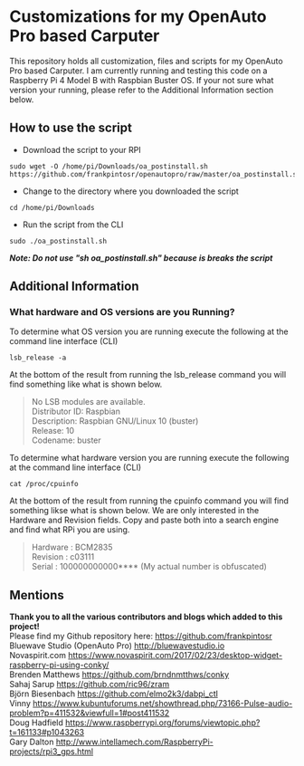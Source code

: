 # Customizations for my OpenAuto Pro based Carputer
This repository holds all customization, files and scripts for my OpenAuto Pro based Carputer. I am currently running and testing this code on a Raspberry Pi 4 Model B with Raspbian Buster OS.  If your not sure what version your running, please refer to the Additional Information section below.  

## How to use the script
* Download the script to your RPI
```
sudo wget -O /home/pi/Downloads/oa_postinstall.sh https://github.com/frankpintosr/openautopro/raw/master/oa_postinstall.sh
```
* Change to the directory where you downloaded the script
```
cd /home/pi/Downloads
```
* Run the script from the CLI
```
sudo ./oa_postinstall.sh
```
**_Note: Do not use "sh oa_postinstall.sh" because is breaks the script_**

## Additional Information
### What hardware and OS versions are you Running? <br>
To determine what OS version you are running execute the following at the command line interface (CLI)
```
lsb_release -a
```
At the bottom of the result from running the lsb_release command you will find something like what is shown below.
>No LSB modules are available. <br>
>Distributor ID:	Raspbian <br>
>Description:	Raspbian GNU/Linux 10 (buster) <br>
>Release:	10 <br>
>Codename:	buster <br>

To determine what hardware version you are running execute the following at the command line interface (CLI)
```
cat /proc/cpuinfo
```
At the bottom of the result from running the cpuinfo command you will find something likse what is shown below.  We are only interested in the Hardware and Revision fields.  Copy and paste both into a search engine and find what RPi you are using.
>Hardware	: BCM2835 <br>
>Revision	: c03111 <br>
>Serial		: 100000000000****  (My actual number is obfuscated) <br>

## Mentions
**Thank you to all the various contributors and blogs which added to this project!** <br>
Please find my Github repository here: https://github.com/frankpintosr <br>
Bluewave Studio (OpenAuto Pro) http://bluewavestudio.io <br>
Novaspirit.com https://www.novaspirit.com/2017/02/23/desktop-widget-raspberry-pi-using-conky/ <br>
Brenden Matthews https://github.com/brndnmtthws/conky <br>
Sahaj Sarup https://github.com/ric96/zram <br>
Björn Biesenbach https://github.com/elmo2k3/dabpi_ctl <br>
Vinny https://www.kubuntuforums.net/showthread.php/73166-Pulse-audio-problem?p=411532&viewfull=1#post411532 <br>
Doug Hadfield https://www.raspberrypi.org/forums/viewtopic.php?t=161133#p1043263 <br>
Gary Dalton http://www.intellamech.com/RaspberryPi-projects/rpi3_gps.html <br>
